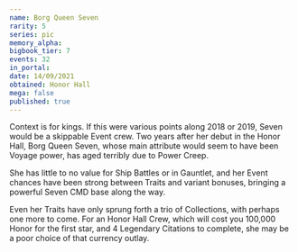 ```yaml
---
name: Borg Queen Seven
rarity: 5
series: pic
memory_alpha:
bigbook_tier: 7
events: 32
in_portal:
date: 14/09/2021
obtained: Honor Hall
mega: false
published: true
---
```


Context is for kings. If this were various points along 2018 or 2019, Seven would be a skippable Event crew. Two years after her debut in the Honor Hall, Borg Queen Seven, whose main attribute would seem to have been Voyage power, has aged terribly due to Power Creep.

She has little to no value for Ship Battles or in Gauntlet, and her Event chances have been strong between Traits and variant bonuses, bringing a powerful Seven CMD base along the way.

Even her Traits have only sprung forth a trio of Collections, with perhaps one more to come.  For an Honor Hall Crew, which will cost you 100,000 Honor for the first star, and 4 Legendary Citations to complete, she may be a poor choice of that currency outlay.
